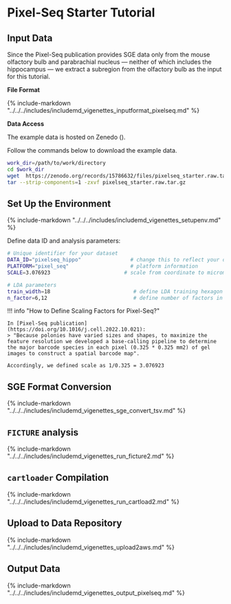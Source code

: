 # Pixel-Seq Starter Tutorial

## Input Data

Since the Pixel-Seq publication provides SGE data only from the mouse olfactory bulb and parabrachial nucleus — neither of which includes the hippocampus — we extract a subregion from the olfactory bulb as the input for this tutorial.

**File Format**

{%
  include-markdown "../../../includes/includemd_vigenettes_inputformat_pixelseq.md"
%}

**Data Access**

The example data is hosted on Zenedo ().

Follow the commands below to download the example data.

```bash
work_dir=/path/to/work/directory
cd $work_dir
wget  https://zenodo.org/records/15786632/files/pixelseq_starter.raw.tar.gz 
tar --strip-components=1 -zxvf pixelseq_starter.raw.tar.gz 
```


## Set Up the Environment

{%
  include-markdown "../../../includes/includemd_vigenettes_setupenv.md"
%}

Define data ID and analysis parameters:

```bash
# Unique identifier for your dataset
DATA_ID="pixelseq_hippo"                # change this to reflect your dataset name
PLATFORM="pixel_seq"                    # platform information
SCALE=3.076923                        # scale from coordinate to micrometer

# LDA parameters
train_width=18                           # define LDA training hexagon width (comma-separated if multiple widths are applied)
n_factor=6,12                            # define number of factors in LDA training (comma-separated if multiple n-factor are applied)
```

!!! info "How to Define Scaling Factors for Pixel-Seq?"

    In [Pixel-Seq publication](https://doi.org/10.1016/j.cell.2022.10.021):
    > "Because polonies have varied sizes and shapes, to maximize the feature resolution we developed a base-calling pipeline to determine the major barcode species in each pixel (0.325 * 0.325 mm2) of gel images to construct a spatial barcode map".
    
    Accordingly, we defined scale as 1/0.325 = 3.076923

## SGE Format Conversion

{%
  include-markdown "../../../includes/includemd_vigenettes_sge_convert_tsv.md"
%}

## `FICTURE` analysis

{%
  include-markdown "../../../includes/includemd_vigenettes_run_ficture2.md"
%}

## `cartloader` Compilation

{%
  include-markdown "../../../includes/includemd_vigenettes_run_cartload2.md"
%}

## Upload to Data Repository
{%
  include-markdown "../../../includes/includemd_vigenettes_upload2aws.md"
%}


## Output Data

{%
  include-markdown "../../../includes/includemd_vigenettes_output_pixelseq.md"
%}
